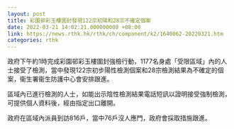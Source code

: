 ```yaml
---
layout: post
title: 彩園邨彩玉樓圍封發現122宗初陽和28宗不確定個案
date: 2022-03-21 14:02:21.000000000 +08:00
link: https://news.rthk.hk/rthk/ch/component/k2/1640062-20220321.htm
categories: rthk
---
```


政府下午約1時完成彩園邨彩玉樓圍封強檢行動，1177名身處「受限區域」內的人士接受了檢測，當中發現122宗初步陽性檢測個案和28宗檢測結果為不確定的個案，衞生署衞生防護中心會安排跟進。

區域內已進行檢測的人士，如能出示陰性檢測結果電話短訊以證明接受強制檢測，可提供個人資料後，經由指定出口離開。
 
政府在區域內派員到訪816戶，當中76戶沒人應門，政府會採取措施跟進。
